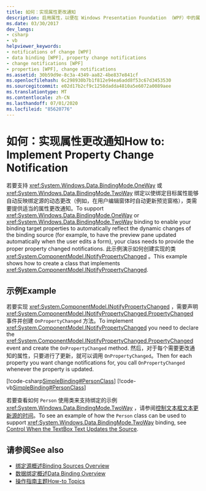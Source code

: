 ```yaml
---
title: 如何：实现属性更改通知
description: 启用属性，以便在 Windows Presentation Foundation （WPF）中的属性值更改时，自动通知绑定源。
ms.date: 03/30/2017
dev_langs:
- csharp
- vb
helpviewer_keywords:
- notifications of change [WPF]
- data binding [WPF], property change notifications
- change notifications [WPF]
- properties [WPF], change notifications
ms.assetid: 30b59d9e-8c3a-4349-aa82-4be837e841cf
ms.openlocfilehash: 6c298930b7b1f812e94ea6add8f53c67d3453530
ms.sourcegitcommit: e02d17b2cf9c1258dadda4810a5e6072a0089aee
ms.translationtype: MT
ms.contentlocale: zh-CN
ms.lasthandoff: 07/01/2020
ms.locfileid: "85620776"
---
```

# <a name="how-to-implement-property-change-notification"></a><span data-ttu-id="685bc-103">如何：实现属性更改通知</span><span class="sxs-lookup"><span data-stu-id="685bc-103">How to: Implement Property Change Notification</span></span>
<span data-ttu-id="685bc-104">若要支持 <xref:System.Windows.Data.BindingMode.OneWay> 或 <xref:System.Windows.Data.BindingMode.TwoWay> 绑定以使绑定目标属性能够自动反映绑定源的动态更改（例如，在用户编辑窗体时自动更新预览窗格），类需要提供适当的属性更改通知。</span><span class="sxs-lookup"><span data-stu-id="685bc-104">To support <xref:System.Windows.Data.BindingMode.OneWay> or <xref:System.Windows.Data.BindingMode.TwoWay> binding to enable your binding target properties to automatically reflect the dynamic changes of the binding source (for example, to have the preview pane updated automatically when the user edits a form), your class needs to provide the proper property changed notifications.</span></span> <span data-ttu-id="685bc-105">此示例演示如何创建实现的类 <xref:System.ComponentModel.INotifyPropertyChanged> 。</span><span class="sxs-lookup"><span data-stu-id="685bc-105">This example shows how to create a class that implements <xref:System.ComponentModel.INotifyPropertyChanged>.</span></span>  
  
## <a name="example"></a><span data-ttu-id="685bc-106">示例</span><span class="sxs-lookup"><span data-stu-id="685bc-106">Example</span></span>  
 <span data-ttu-id="685bc-107">若要实现 <xref:System.ComponentModel.INotifyPropertyChanged> ，需要声明 <xref:System.ComponentModel.INotifyPropertyChanged.PropertyChanged> 事件并创建 `OnPropertyChanged` 方法。</span><span class="sxs-lookup"><span data-stu-id="685bc-107">To implement <xref:System.ComponentModel.INotifyPropertyChanged> you need to declare the <xref:System.ComponentModel.INotifyPropertyChanged.PropertyChanged> event and create the `OnPropertyChanged` method.</span></span> <span data-ttu-id="685bc-108">然后，对于每个需要更改通知的属性，只要进行了更新，就可以调用 `OnPropertyChanged`。</span><span class="sxs-lookup"><span data-stu-id="685bc-108">Then for each property you want change notifications for, you call `OnPropertyChanged` whenever the property is updated.</span></span>  
  
 [!code-csharp[SimpleBinding#PersonClass](~/samples/snippets/csharp/VS_Snippets_Wpf/SimpleBinding/CSharp/Person.cs#personclass)]
 [!code-vb[SimpleBinding#PersonClass](~/samples/snippets/visualbasic/VS_Snippets_Wpf/SimpleBinding/VisualBasic/Person.vb#personclass)]  
  
 <span data-ttu-id="685bc-109">若要查看如何 `Person` 使用类来支持绑定的示例 <xref:System.Windows.Data.BindingMode.TwoWay> ，请参阅[控制文本框文本更新源的时间](how-to-control-when-the-textbox-text-updates-the-source.md)。</span><span class="sxs-lookup"><span data-stu-id="685bc-109">To see an example of how the `Person` class can be used to support <xref:System.Windows.Data.BindingMode.TwoWay> binding, see [Control When the TextBox Text Updates the Source](how-to-control-when-the-textbox-text-updates-the-source.md).</span></span>  
  
## <a name="see-also"></a><span data-ttu-id="685bc-110">请参阅</span><span class="sxs-lookup"><span data-stu-id="685bc-110">See also</span></span>

- [<span data-ttu-id="685bc-111">绑定源概述</span><span class="sxs-lookup"><span data-stu-id="685bc-111">Binding Sources Overview</span></span>](binding-sources-overview.md)
- [<span data-ttu-id="685bc-112">数据绑定概述</span><span class="sxs-lookup"><span data-stu-id="685bc-112">Data Binding Overview</span></span>](../../../desktop-wpf/data/data-binding-overview.md)
- [<span data-ttu-id="685bc-113">操作指南主题</span><span class="sxs-lookup"><span data-stu-id="685bc-113">How-to Topics</span></span>](data-binding-how-to-topics.md)
